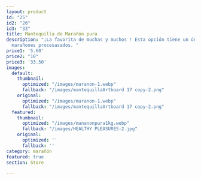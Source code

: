```yaml
---
layout: product
id: "25"
id2: "26"
id3: "33"
title: Mantequilla de Marañón pura
description: "¡La favorita de muchas y muchos ! Esta opción tiene un único ingrediente:
  marañones procesasados. "
price1: '5.60'
price2: "10"
price3: '33.50'
images:
  default:
    thumbnail:
      optimized: "/images/maranon-1.webp"
      fallback: "/images/mantequillaArtboard 17 copy-2.png"
    original:
      optimized: "/images/maranon-1.webp"
      fallback: "/images/mantequillaArtboard 17 copy-2.png"
  featured:
    thumbnail:
      optimized: "/images/mananonpura1kg.webp"
      fallback: "/images/HEALTHY PLEASURES-2.jpg"
    original:
      optimized: ''
      fallback: ''
category: marañón
featured: true
section: Store

---
```

